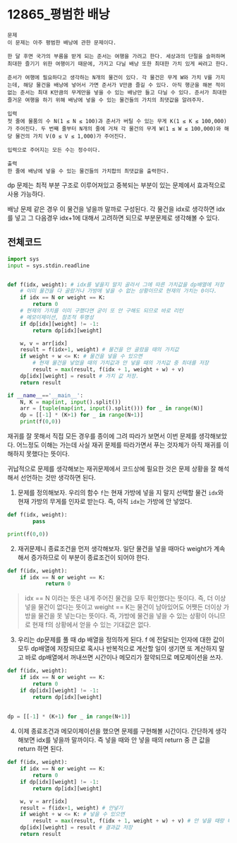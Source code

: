# 12865_평범한 배낭

```
문제
이 문제는 아주 평범한 배낭에 관한 문제이다.

한 달 후면 국가의 부름을 받게 되는 준서는 여행을 가려고 한다. 세상과의 단절을 슬퍼하며 최대한 즐기기 위한 여행이기 때문에, 가지고 다닐 배낭 또한 최대한 가치 있게 싸려고 한다.

준서가 여행에 필요하다고 생각하는 N개의 물건이 있다. 각 물건은 무게 W와 가치 V를 가지는데, 해당 물건을 배낭에 넣어서 가면 준서가 V만큼 즐길 수 있다. 아직 행군을 해본 적이 없는 준서는 최대 K만큼의 무게만을 넣을 수 있는 배낭만 들고 다닐 수 있다. 준서가 최대한 즐거운 여행을 하기 위해 배낭에 넣을 수 있는 물건들의 가치의 최댓값을 알려주자.

입력
첫 줄에 물품의 수 N(1 ≤ N ≤ 100)과 준서가 버틸 수 있는 무게 K(1 ≤ K ≤ 100,000)가 주어진다. 두 번째 줄부터 N개의 줄에 거쳐 각 물건의 무게 W(1 ≤ W ≤ 100,000)와 해당 물건의 가치 V(0 ≤ V ≤ 1,000)가 주어진다.

입력으로 주어지는 모든 수는 정수이다.

출력
한 줄에 배낭에 넣을 수 있는 물건들의 가치합의 최댓값을 출력한다.
```

dp 문제는 최적 부분 구조로 이루어져있고 중복되는 부분이 있는 문제에서 효과적으로 사용 가능하다.

배낭 문제 같은 경우 이 물건을 넣을까 말까로 구성된다. 각 물건을 idx로 생각하면 idx를 넣고 그 다음경우 idx+1에 대해서 고려하면 되므로 부분문제로 생각해볼 수 있다.

## 전체코드

```python
import sys
input = sys.stdin.readline


def f(idx, weight): # idx를 넣을지 말지 골라서 그에 따른 가치값을 dp배열에 저장
    # 이미 물건을 다 골랐거나 가방에 넣을 수 없는 상황이므로 현재의 가치는 0이다.
    if idx == N or weight == K:
        return 0
    # 현재의 가치를 이미 구했다면 굳이 또 안 구해도 되므로 바로 리턴
    # 메모이제이션, 참조적 투명성
    if dp[idx][weight] != -1:
        return dp[idx][weight]

    w, v = arr[idx]
    result = f(idx+1, weight) # 물건을 안 골랐을 때의 가치값
    if weight + w <= K: # 물건을 넣을 수 있으면 
        # 현재 물건을 넣었을 때의 가치값과 안 넣을 때의 가치값 중 최대를 저장
        result = max(result, f(idx + 1, weight + w) + v) 
    dp[idx][weight] = result # 가치 값 저장.
    return result

if __name__=='__main__':
    N, K = map(int, input().split())
    arr = [tuple(map(int, input().split())) for _ in range(N)]
    dp = [[-1] * (K+1) for _ in range(N+1)]
    print(f(0,0))
```



재귀를 잘 못해서 직접 모든 경우를 종이에 그려 따라가 보면서 이번 문제를 생각해보았다. 어느정도 이해는 가는데 사실 재귀 문제를 따라가면서 푸는 것자체가 아직 재귀를 이해하지 못했다는 뜻이다. 

 귀납적으로 문제를 생각해보는 재귀문제에서 코드상에 필요한 것은 문제 상황을 잘 해석해서 선언하는 것만 생각하면 된다. 

1. 문제를 정의해보자. 우리의 함수 `f`는 현재 가방에 넣을 지 말지 선택할 물건 `idx`와 현재 가방의 무게를 인자로 받는다. 즉, 아직 `idx`는 가방에 안 넣었다. 

```python
def f(idx, weight): 
        pass

print(f(0,0))
```

2. 재귀문제니 종료조건을 먼저 생각해보자. 일단 물건을 넣을 때마다 weight가 계속해서 증가하므로 이 부분이 종료조건이 되어야 한다. 

```python 
def f(idx, weight):
    if idx == N or weight == K:
            return 0
```

> idx == N 이라는 뜻은 내게 주어진 물건을 모두 확인했다는 뜻이다. 즉, 더 이상 넣을 물건이 없다는 뜻이고 weight == K는 물건이 남아있어도 어쨋든 더이상 가방을 물건을 못 넣는다는 뜻이다. 즉, 가방에 물건을 넣을 수 있는 상황이 아니므로 현재 f의 상황에서 얻을 수 있는 기대값은 없다.

3. 우리는 dp문제를 풀 때 dp 배열을 정의하게 된다. f 에 전달되는 인자에 대한 값이 모두 dp배열에 저장되므로 혹시나 반복적으로 계산할 일이 생기면 또 계산하지 말고 바로 dp배열에서 꺼내쓰면 시간이나 메모리가 절약되므로 메모제이션을 쓰자.

```python
def f(idx, weight):
    if idx == N or weight == K:
        return 0
    if dp[idx][weight] != -1:
        return dp[idx][weight]   
    
    
dp = [[-1] * (K+1) for _ in range(N+1)]
```

4. 이제 종료조건과 메모이제이션을 했으면 문제를 구현해볼 시간이다. 간단하게 생각해보면 idx를 넣을까 말까이다. 즉 넣을 때와 안 넣을 때의 return 중 큰 값을 return 하면 된다.

```python
def f(idx, weight):
    if idx == N or weight == K:
        return 0
    if dp[idx][weight] != -1:
        return dp[idx][weight]

    w, v = arr[idx]
    result = f(idx+1, weight) # 안넣기
    if weight + w <= K: # 넣을 수 있으면
        result = max(result, f(idx + 1, weight + w) + v) # 안 넣을 때랑 비교
    dp[idx][weight] = result # 결과값 저장
    return result
```
